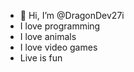 - 👋 Hi, I’m @DragonDev27i
- I love programming
- I love animals
- I love video games
- Live is fun
  

<!---
DragonDev27i/DragonDev27i is a ✨ special ✨ repository because its `README.md` (this file) appears on your GitHub profile.
You can click the Preview link to take a look at your changes.
--->
